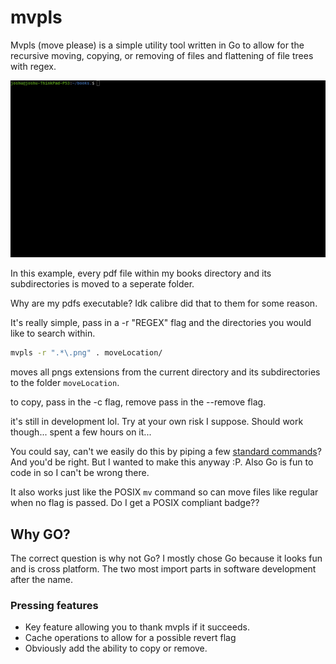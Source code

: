 # mvpls
Mvpls (move please) is a simple utility tool written in Go to allow for the recursive moving, copying, or removing of files and flattening of file trees with regex.

![](assets/mvpls.gif)

In this example, every pdf file within my books directory and its subdirectories is moved to a seperate folder.

Why are my pdfs executable? Idk calibre did that to them for some reason.

It's really simple, pass in a -r "REGEX" flag and the directories you would like to search within.
```sh
mvpls -r ".*\.png" . moveLocation/
```
moves all pngs extensions from the current directory and its subdirectories to the folder `moveLocation`.

to copy, pass in the -c flag, remove pass in the --remove flag.

it's still in development lol. Try at your own risk I suppose. Should work though... spent a few hours on it...

You could say, can't we easily do this by piping a few [standard commands](https://superuser.com/a/1041895/1225558)?
And you'd be right. But I wanted to make this anyway :P. Also  Go is fun to code in so I can't be wrong there.

It also works just like the POSIX `mv` command so can move files like regular when no flag is passed. Do I get a POSIX compliant badge??

## Why GO?
The correct question is why not Go? I mostly chose Go because it looks fun and is cross platform. 
The two most import parts in software development after the name.

### Pressing features
- Key feature allowing you to thank mvpls if it succeeds.
- Cache operations to allow for a possible revert flag
- Obviously add the ability to copy or remove.
